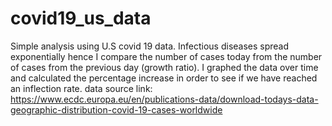 # covid19_us_data
Simple analysis using U.S covid 19 data. Infectious diseases spread exponentially hence I compare the number of cases today from the number of cases from the previous day (growth ratio). I graphed the data over time and calculated the percentage increase in order to see if we have reached an inflection rate. 
data source link: https://www.ecdc.europa.eu/en/publications-data/download-todays-data-geographic-distribution-covid-19-cases-worldwide 
